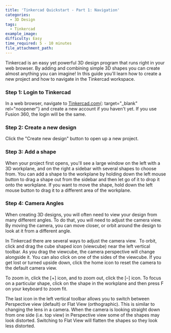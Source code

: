 ```yaml
---
title: 'Tinkercad Quickstart - Part 1: Navigation'
categories:
  - 3D Design
tags:
  - Tinkercad
example_image:
difficulty: Easy
time_required: 5 - 10 minutes
file_attachment_path:
---
```


Tinkercad is an easy yet powerful 3D design program that runs right in your web browser. By adding and combining simple 3D shapes you can create almost anything you can imagine\! In this guide you'll learn how to create a new project and how to navigate in the Tinkercad workspace.

### Step 1: Login to Tinkercad

In a web browser, navigate to [Tinkercad.com](http://www.tinkercad.com){: target="_blank" rel="noopener"} and create a new account if you haven't yet. If you use Fusion 360, the login will be the same.

### Step 2: Create a new design

Click the "Create new design" button to open up a new project.

### Step 3: Add a shape

When your project first opens, you'll see a large window on the left with a 3D workplane, and on the right a sidebar with several shapes to choose from. You can add a shape to the workplane by holding down the left mouse button to drag a shape out from the sidebar and then let go of it to drop it onto the workplane. If you want to move the shape, hold down the left mouse button to drag it to a different area of the workplane.

### Step 4: Camera Angles

When creating 3D designs, you will often need to view your design from many different angles. To do that, you will need to adjust the camera view. By moving the camera, you can move closer, or orbit around the design to look at it from a different angle.

In Tinkercad there are several ways to adjust the camera view.&nbsp; To orbit, click and drag the cube shaped icon (viewcube) near the left vertical toolbar. As you drag the viewcube, the camera perspective will change alongside it. You can also click on one of the sides of the viewcube. If you get lost or turned upside down, click the home icon to reset the camera to the default camera view.

To zoom in, click the \[+\] icon, and to zoom out, click the \[–\] icon. To focus on a particular shape, click on the shape in the workplane and then press F on your keyboard to zoom fit.

The last icon in the left vertical toolbar allows you to switch between Perspective view (default) or Flat View (orthographic). This is similar to changing the lens in a camera. When the camera is looking straight down from one side (i.e. top view) in Perspective view some of the shapes may look distorted. Switching to Flat View will flatten the shapes so they look less distorted.